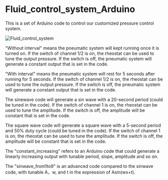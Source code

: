 # Fluid_control_system_Arduino
This is a set of Arduino code to control our customized pressure control system.

![Fluid_control_system](https://github.com/user-attachments/assets/76d9d96b-1e59-4ae5-b446-8903f6ee0cd1)

"Without interval" means the pneumatic system will kept running once it is turned on. If the switch of channel 1/2 is on, the rheostat can be used to tune the output pressure. If the switch is off, the pneumatic system will generate a constant output that is set in the code.

"With interval" means the pneumatic system will rest for 5 seconds after running for 5 seconds. If the switch of channel 1/2 is on, the rheostat can be used to tune the output pressure. If the switch is off, the pneumatic system will generate a constant output that is set in the code.

The sinewave code will generate a sin wave with a 20-second period (could be tuned in the code). If the switch of channel 1 is on, the rheostat can be used to tune the amplitude. If the switch is off, the amplitude will be constant that is set in the code.

The square wave code will generate a square wave with a 5-second period and 50% duty cycle (could be tuned in the code). If the switch of channel 1 is on, the rheostat can be used to tune the amplitude. If the switch is off, the amplitude will be constant that is set in the code.

The "constant_increasing" refers to an Arduino code that could generate a linearly increasing output with tunable period, slope, amplitude and so on.

The "sinwave_from1to9" is an advanced  code compared to the sinwave code, with tunable A，w, and t in the expression of Asin(wx+t).
